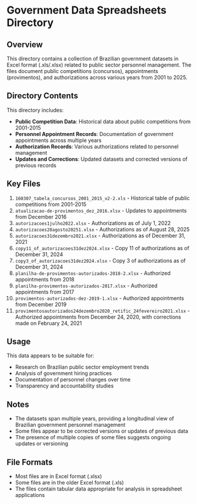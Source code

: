 # Government Data Spreadsheets Directory

## Overview

This directory contains a collection of Brazilian government datasets in Excel format (.xls/.xlsx) related to public sector personnel management. The files document public competitions (concursos), appointments (provimentos), and authorizations across various years from 2001 to 2025.

## Directory Contents

This directory includes:

- **Public Competition Data**: Historical data about public competitions from 2001-2015
- **Personnel Appointment Records**: Documentation of government appointments across multiple years
- **Authorization Records**: Various authorizations related to personnel management
- **Updates and Corrections**: Updated datasets and corrected versions of previous records

## Key Files

1. `160307_tabela_concursos_2001_2015_v2-2.xls` - Historical table of public competitions from 2001-2015
2. `atualizacao-de-provimentos_dez_2016.xlsx` - Updates to appointments from December 2016
3. `autorizacoes1julho2022.xlsx` - Authorizations as of July 1, 2022
4. `autorizacoes28agosto20251.xlsx` - Authorizations as of August 28, 2025
5. `autorizacoes31dezembro2021.xlsx` - Authorizations as of December 31, 2021
6. `copy11_of_autorizacoes31dez2024.xlsx` - Copy 11 of authorizations as of December 31, 2024
7. `copy3_of_autorizacoes31dez2024.xlsx` - Copy 3 of authorizations as of December 31, 2024
8. `planilha-de-provimentos-autorizados-2018-2.xlsx` - Authorized appointments from 2018
9. `planilha-provimentos-autorizados-2017.xlsx` - Authorized appointments from 2017
10. `provimentos-autorizados-dez-2019-1.xlsx` - Authorized appointments from December 2019
11. `provimentosautorizados24dezembro2020_retific_24fevereiro2021.xlsx` - Authorized appointments from December 24, 2020, with corrections made on February 24, 2021

## Usage

This data appears to be suitable for:
- Research on Brazilian public sector employment trends
- Analysis of government hiring practices
- Documentation of personnel changes over time
- Transparency and accountability studies

## Notes

- The datasets span multiple years, providing a longitudinal view of Brazilian government personnel management
- Some files appear to be corrected versions or updates of previous data
- The presence of multiple copies of some files suggests ongoing updates or versioning

## File Formats

- Most files are in Excel format (.xlsx)
- Some files are in the older Excel format (.xls)
- The files contain tabular data appropriate for analysis in spreadsheet applications